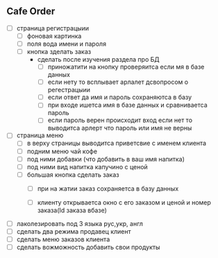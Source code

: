 Cafe Order
-------------
- [ ] страница регистрацыии 
   - [ ] фоновая картинка
   - [ ] поля вода имени и пароля
   - [ ] кнопка зделать заказ
     - сделать после изучения раздела про БД
       - [ ] приножатити на кнопку проверяитса если мя в базе данных 
       - [ ] если нету то всплывает арлалет дсвопросом о регестрацыии
       - [ ] если ответ да имя и пароль сохраняютса в базу
       - [ ] при входе ишетса имя в базе данных и сравниваетса пароль 
       - [ ] если пароль верен происходит вход если нет то выводитса арлерт 
       что пароль или имя не верны 
- [ ] страница меню
     - [ ] в верху страницы выводитса приветсвие с именем клиента
     - [ ] подним меню чай кофе 
     - [ ] под ними добавки (что добавить в ваш имя напитка)
     - [ ] под ними вид напитка капучино с ценой
     - [ ] большая кнопка сделать заказ
        - [ ] при на жатии заказ сохраняетса в базу данных
        - [ ] клиенту открываетса окно с его заказом и ценой и номер заказа(Id заказа вбазе)
        

- [ ] лаколезировать под 3 языка рус,укр, англ
- [ ] сделать два режима продавец клиент
- [ ] сделать меню заказов клиента
- [ ] сделать вожможность добавить свои продукты